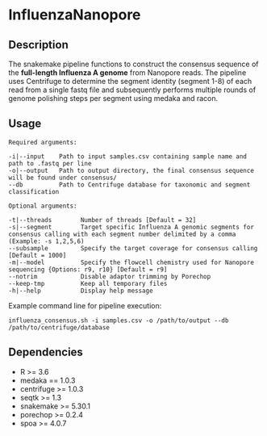 # InfluenzaNanopore

## Description
The snakemake pipeline functions to construct the consensus sequence of the **full-length Influenza A genome** from Nanopore reads. The pipeline uses Centrifuge to determine the segment identity (segment 1-8) of each read from a single fastq file and subsequently performs multiple rounds of genome polishing steps per segment using medaka and racon.

## Usage
```
Required arguments:

-i|--input    Path to input samples.csv containing sample name and path to .fastq per line
-o|--output   Path to output directory, the final consensus sequence will be found under consensus/
--db          Path to Centrifuge database for taxonomic and segment classification

Optional arguments:

-t|--threads        Number of threads [Default = 32]
-s|--segment        Target specific Influenza A genomic segments for consensus calling with each segment number delimited by a comma (Example: -s 1,2,5,6)
--subsample         Specify the target coverage for consensus calling [Default = 1000]
-m|--model          Specify the flowcell chemistry used for Nanopore sequencing {Options: r9, r10} [Default = r9]
--notrim            Disable adaptor trimming by Porechop
--keep-tmp          Keep all temporary files
-h|--help           Display help message
```

Example command line for pipeline execution:
```
influenza_consensus.sh -i samples.csv -o /path/to/output --db /path/to/centrifuge/database
```

## Dependencies
* R >= 3.6
* medaka == 1.0.3
* centrifuge >= 1.0.3
* seqtk >= 1.3
* snakemake >= 5.30.1
* porechop >= 0.2.4
* spoa >= 4.0.7
